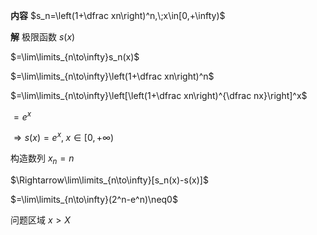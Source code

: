 **内容**
$s_n=\left(1+\dfrac xn\right)^n,\;x\in[0,+\infty)$

**解**
极限函数
$s(x)$

$=\lim\limits_{n\to\infty}s_n(x)$

$=\lim\limits_{n\to\infty}\left(1+\dfrac xn\right)^n$

$=\lim\limits_{n\to\infty}\left[\left(1+\dfrac xn\right)^{\dfrac nx}\right]^x$

$=e^x$

$\Rightarrow s(x)=e^x,\;x\in[0,+\infty)$

构造数列
$x_n=n$

$\Rightarrow\lim\limits_{n\to\infty}[s_n(x)-s(x)]$

$=\lim\limits_{n\to\infty}(2^n-e^n)\neq0$

问题区域
$x>X$
